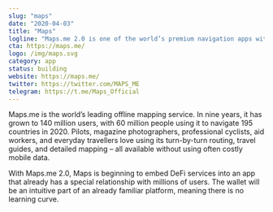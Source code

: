 ```yaml
---
slug: "maps"
date: "2020-04-03"
title: "Maps"
logline: "Maps.me 2.0 is one of the world’s premium navigation apps with more than 100m users worldwide. It is an ultimate travel companion and your passport to the new financial system."
cta: https://maps.me/
logo: /img/maps.svg
category: app
status: building
website: https://maps.me/
twitter: https://twitter.com/MAPS_ME
telegram: https://t.me/Maps_Official
---
```


Maps.me is the world’s leading offline mapping service. In nine years, it has grown to 140 million users, with 60 million people using it to navigate 195 countries in 2020. Pilots, magazine photographers, professional cyclists, aid workers, and everyday travellers love using its turn-by-turn routing, travel guides, and detailed mapping – all available without using often costly mobile data.

With Maps.me 2.0, Maps is beginning to embed DeFi services into an app that already has a special relationship with millions of users. The wallet will be an intuitive part of an already familiar platform, meaning there is no learning curve.
